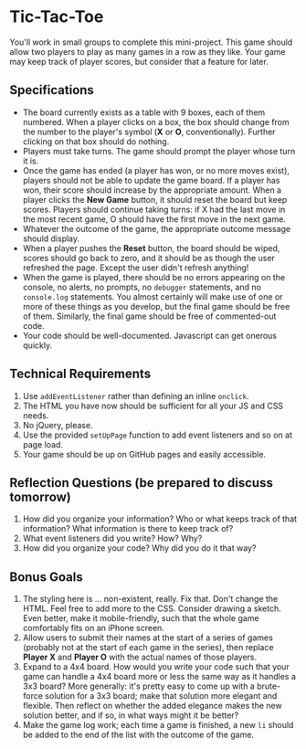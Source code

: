 # Tic-Tac-Toe

You'll work in small groups to complete this mini-project. This game should
allow two players to play as many games in a row as they like. Your game may
keep track of player scores, but consider that a feature for later.

## Specifications

+ The board currently exists as a table with 9 boxes, each of them numbered.
  When a player clicks on a box, the box should change from the number to the
  player's symbol (**X** or **O**, conventionally). Further clicking on that
  box should do nothing.
+ Players must take turns. The game should prompt the player whose turn it is.
+ Once the game has ended (a player has won, or no more moves exist), players
  should not be able to update the game board. If a player has won, their score
  should increase by the appropriate amount. When a player clicks the **New
  Game** button, it should reset the board but keep scores. Players should
  continue taking turns: if X had the last move in the most recent game, O
  should have the first move in the next game.
+ Whatever the outcome of the game, the appropriate outcome message should
  display.
+ When a player pushes the **Reset** button, the board should be wiped, scores
  should go back to zero, and it should be as though the user refreshed the
  page. Except the user didn't refresh anything!
+ When the game is played, there should be no errors appearing on the console,
  no alerts, no prompts, no `debugger` statements, and no `console.log`
  statements. You almost certainly will make use of one or more of these things
  as you develop, but the final game should be free of them. Similarly, the
  final game should be free of commented-out code.
+ Your code should be well-documented. Javascript can get onerous quickly.

## Technical Requirements

1. Use `addEventListener` rather than defining an inline `onclick`.
2. The HTML you have now should be sufficient for all your JS and CSS needs.
3. No jQuery, please.
4. Use the provided `setUpPage` function to add event listeners and so on at
   page load.
4. Your game should be up on GitHub pages and easily accessible.

## Reflection Questions (be prepared to discuss tomorrow) 

1. How did you organize your information? Who or what keeps track of that
   information? What information is there to keep track of?
2. What event listeners did you write? How? Why?
3. How did you organize your code? Why did you do it that way?

## Bonus Goals

1. The styling here is ... non-existent, really. Fix that. Don't change the
   HTML. Feel free to add more to the CSS. Consider drawing a sketch. Even
   better, make it mobile-friendly, such that the whole game comfortably fits on
   an iPhone screen.
2. Allow users to submit their names at the start of a series of games (probably
   not at the start of each game in the series), then replace **Player X** and
   **Player O** with the actual names of those players.
3. Expand to a 4x4 board. How would you write your code such that your game can
   handle a 4x4 board more or less the same way as it handles a 3x3 board? More
   generally: it's pretty easy to come up with a brute-force solution for a 3x3
   board; make that solution more elegant and flexible. Then reflect on whether
   the added elegance makes the new solution better, and if so, in what ways
   might it be better?
4. Make the game log work; each time a game is finished, a new `li` should be
   added to the end of the list with the outcome of the game.
